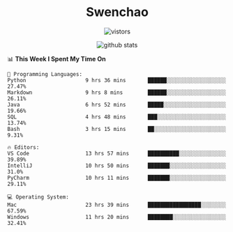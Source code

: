 <h1 align="center">Swenchao</h3>

<p align="center">
  <img src="https://visitor-badge.glitch.me/badge?page_id=Swenchao" alt="vistors" />
</p>

<p align="center">
  <img src="https://github-readme-stats.vercel.app/api?username=Swenchao&count_private=true&show_icons=true&theme=vue-dark&hide_title=true" alt="github stats" />
</p>

<!--START_SECTION:waka-->
📊 **This Week I Spent My Time On** 

```text
💬 Programming Languages: 
Python                   9 hrs 36 mins       ██████░░░░░░░░░░░░░░░░░░░   27.47% 
Markdown                 9 hrs 8 mins        ██████░░░░░░░░░░░░░░░░░░░   26.11% 
Java                     6 hrs 52 mins       █████░░░░░░░░░░░░░░░░░░░░   19.66% 
SQL                      4 hrs 48 mins       ███░░░░░░░░░░░░░░░░░░░░░░   13.74% 
Bash                     3 hrs 15 mins       ██░░░░░░░░░░░░░░░░░░░░░░░   9.31%

🔥 Editors: 
VS Code                  13 hrs 57 mins      ██████████░░░░░░░░░░░░░░░   39.89% 
IntelliJ                 10 hrs 50 mins      ███████░░░░░░░░░░░░░░░░░░   31.0% 
PyCharm                  10 hrs 11 mins      ███████░░░░░░░░░░░░░░░░░░   29.11%

💻 Operating System: 
Mac                      23 hrs 39 mins      █████████████████░░░░░░░░   67.59% 
Windows                  11 hrs 20 mins      ████████░░░░░░░░░░░░░░░░░   32.41%

```


<!--END_SECTION:waka-->
